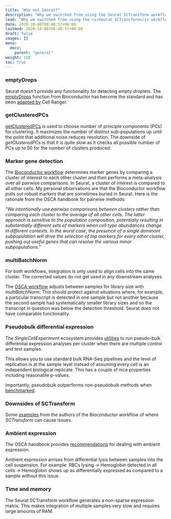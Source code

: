 ```yaml
---
title: "Why not Seurat?"
description: "Why we switched from using the Seurat SCTransform workflow to the Bioconductor SingleCellExperiment ecosystem."
lead: "Why we switched from using the <i>Seurat SCTransform</i> workflow to the Bioconductor <i>SingleCellExperiment</i> ecosystem."
date: 2020-10-06T08:48:57+00:00
lastmod: 2020-10-06T08:48:57+00:00
draft: false
images: []
menu:
  docs:
    parent: "general"
weight: 120
toc: true
---
```



### emptyDrops

Seurat doesn't provide any functionality for detecting empty droplets. The [emptyDrops](https://genomebiology.biomedcentral.com/articles/10.1186/s13059-019-1662-y) function from Bioconductor has become the standard and has been [adapted by](https://support.10xgenomics.com/single-cell-gene-expression/software/pipelines/latest/algorithms/overview) Cell Ranger.

### getClusteredPCs

[getClusteredPCs](https://osca.bioconductor.org/dimensionality-reduction.html) is used to choose number of principle components (PCs) for clustering. It maximizes the number of distinct sub-populations up until the point that additional noise reduces resolution. The downside of *getClusteredPCs* is that it is quite slow as it checks all possible number of PCs up to 50 for the number of clusters produced.


### Marker gene detection

The [Bioconductor workflow](http://bioconductor.org/books/release/OSCA/marker-detection.html#pairwise-tests-between-clusters) determines marker genes by comparing a cluster of interest to each other cluster and then performs a meta-analysis over all pairwise comparisons. In Seurat, a cluster of interest is compared to all other cells. My personal observations are that the Bioconductor workflow pulls out robust markers that are sometimes buried in Seurat. Here is the rationale from the OSCA handbook for pairwise methods:

*"We intentionally use pairwise comparisons between clusters rather than comparing each cluster to the average of all other cells. The latter approach is sensitive to the population composition, potentially resulting in substantially different sets of markers when cell type abundances change in different contexts. In the worst case, the presence of a single dominant subpopulation will drive the selection of top markers for every other cluster, pushing out useful genes that can resolve the various minor subpopulations."*


### multiBatchNorm

For both workflows, integration is only used to align cells into the same cluster. The corrected values do not get used in any downstream analyses. 

The [OSCA workflow](http://bioconductor.org/books/release/OSCA/integrating-datasets.html) adjusts between samples for library size with *multiBatchNorm*. This should protect against situations where, for example, a particular transcript is detected in one sample but not another because the second sample had systematically smaller library sizes and so the transcript in question was below the detection threshold. Seurat does not have comparable functionality.

### Pseudobulk differential expression

The *SingleCellExperiment* ecosystem provides [utilities](https://osca.bioconductor.org/multi-sample-comparisons.html) to run pseudo-bulk differential expression analyses per cluster when there are multiple control and test samples. 

This allows you to use standard bulk RNA-Seq pipelines and the level of replication is at the sample level instead of assuming every cell is an independent biological replicate. This has a couple of nice properties including reasonable p-values. 

Importantly, pseudobulk outperforms non-pseudobulk methods when [benchmarked](https://www.biorxiv.org/content/biorxiv/early/2019/07/26/713412.full.pdf). 

### Downsides of SCTransform

Some [examples](https://ltla.github.io/SingleCellThoughts/general/transformation.html) from the authors of the Bioconductor workflow of where *SCTransform* can cause issues.

### Ambient expression

The OSCA handbook provides [recommendations](http://bioconductor.org/books/release/OSCA/multi-sample-comparisons.html#ambient-problems) for dealing with ambient expression.

Ambient expression arrises from differential lysis between samples into the cell suspension. For example: RBCs lysing  → Hemoglobin detected in all cells  → Hemoglobin shows up as differentially expressed as compared to a sample without this issue. 

### Time and memory

The Seurat SCTransform workflow generates a non-sparse expression matrix. This makes integration of multiple samples very slow and requires large amounts of RAM.